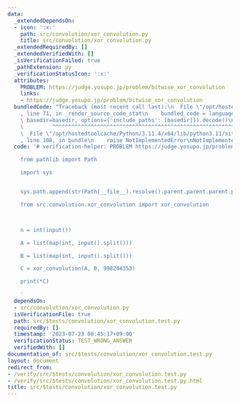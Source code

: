 ```yaml
---
data:
  _extendedDependsOn:
  - icon: ':x:'
    path: src/convolution/xor_convolution.py
    title: src/convolution/xor_convolution.py
  _extendedRequiredBy: []
  _extendedVerifiedWith: []
  _isVerificationFailed: true
  _pathExtension: py
  _verificationStatusIcon: ':x:'
  attributes:
    PROBLEM: https://judge.yosupo.jp/problem/bitwise_xor_convolution
    links:
    - https://judge.yosupo.jp/problem/bitwise_xor_convolution
  bundledCode: "Traceback (most recent call last):\n  File \"/opt/hostedtoolcache/Python/3.11.4/x64/lib/python3.11/site-packages/onlinejudge_verify/documentation/build.py\"\
    , line 71, in _render_source_code_stat\n    bundled_code = language.bundle(stat.path,\
    \ basedir=basedir, options={'include_paths': [basedir]}).decode()\n          \
    \         ^^^^^^^^^^^^^^^^^^^^^^^^^^^^^^^^^^^^^^^^^^^^^^^^^^^^^^^^^^^^^^^^^^^^^^^^^^^^^^^^^\n\
    \  File \"/opt/hostedtoolcache/Python/3.11.4/x64/lib/python3.11/site-packages/onlinejudge_verify/languages/python.py\"\
    , line 108, in bundle\n    raise NotImplementedError\nNotImplementedError\n"
  code: '# verification-helper: PROBLEM https://judge.yosupo.jp/problem/bitwise_xor_convolution

    from pathlib import Path

    import sys


    sys.path.append(str(Path(__file__).resolve().parent.parent.parent.parent))

    from src.convolution.xor_convolution import xor_convolution



    n = int(input())

    A = list(map(int, input().split()))

    B = list(map(int, input().split()))

    C = xor_convolution(A, B, 998244353)

    print(*C)

    '
  dependsOn:
  - src/convolution/xor_convolution.py
  isVerificationFile: true
  path: src/$tests/convolution/xor_convolution.test.py
  requiredBy: []
  timestamp: '2023-07-23 08:45:17+09:00'
  verificationStatus: TEST_WRONG_ANSWER
  verifiedWith: []
documentation_of: src/$tests/convolution/xor_convolution.test.py
layout: document
redirect_from:
- /verify/src/$tests/convolution/xor_convolution.test.py
- /verify/src/$tests/convolution/xor_convolution.test.py.html
title: src/$tests/convolution/xor_convolution.test.py
---
```

